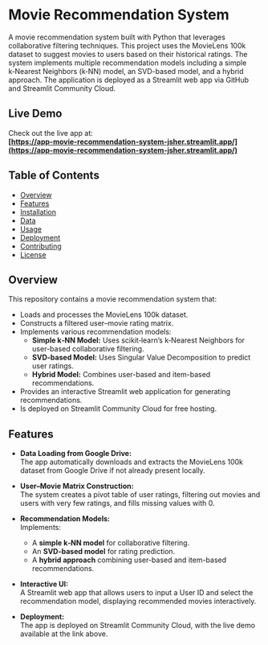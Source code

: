 # Movie Recommendation System

A movie recommendation system built with Python that leverages collaborative filtering techniques. This project uses the MovieLens 100k dataset to suggest movies to users based on their historical ratings. The system implements multiple recommendation models including a simple k‑Nearest Neighbors (k‑NN) model, an SVD-based model, and a hybrid approach. The application is deployed as a Streamlit web app via GitHub and Streamlit Community Cloud.

## Live Demo

Check out the live app at:  
**[https://app-movie-recommendation-system-jsher.streamlit.app/](https://app-movie-recommendation-system-jsher.streamlit.app/)**

## Table of Contents

- [Overview](#overview)
- [Features](#features)
- [Installation](#installation)
- [Data](#data)
- [Usage](#usage)
- [Deployment](#deployment)
- [Contributing](#contributing)
- [License](#license)

## Overview

This repository contains a movie recommendation system that:
- Loads and processes the MovieLens 100k dataset.
- Constructs a filtered user–movie rating matrix.
- Implements various recommendation models:
  - **Simple k‑NN Model:** Uses scikit‑learn’s k‑Nearest Neighbors for user-based collaborative filtering.
  - **SVD-based Model:** Uses Singular Value Decomposition to predict user ratings.
  - **Hybrid Model:** Combines user-based and item-based recommendations.
- Provides an interactive Streamlit web application for generating recommendations.
- Is deployed on Streamlit Community Cloud for free hosting.

## Features

- **Data Loading from Google Drive:**  
  The app automatically downloads and extracts the MovieLens 100k dataset from Google Drive if not already present locally.
  
- **User–Movie Matrix Construction:**  
  The system creates a pivot table of user ratings, filtering out movies and users with very few ratings, and fills missing values with 0.

- **Recommendation Models:**  
  Implements:
  - A **simple k‑NN model** for collaborative filtering.
  - An **SVD-based model** for rating prediction.
  - A **hybrid approach** combining user-based and item-based recommendations.

- **Interactive UI:**  
  A Streamlit web app that allows users to input a User ID and select the recommendation model, displaying recommended movies interactively.

- **Deployment:**  
  The app is deployed on Streamlit Community Cloud, with the live demo available at the link above.
